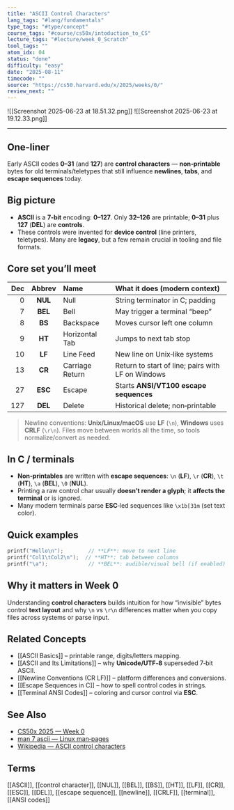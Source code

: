 ```yaml
---
title: "ASCII Control Characters"  
lang_tags: "#lang/fundamentals"
type_tags: "#type/concept"
course_tags: "#course/cs50x/intoduction_to_CS"
lecture_tags: "#lecture/week_0_Scratch"
tool_tags: ""
atom_idx: 04
status: "done"
difficulty: "easy"
date: "2025-08-11"
timecode: ""
source: "https://cs50.harvard.edu/x/2025/weeks/0/"
review_next: ""
---
```


![[Screenshot 2025-06-23 at 18.51.32.png]]
![[Screenshot 2025-06-23 at 19.12.33.png]]

---

## **One-liner**

Early ASCII codes **0–31** (and **127**) are **control characters** — **non‑printable** bytes for old terminals/teletypes that still influence **newlines**, **tabs**, and **escape sequences** today.

## Big picture

- **ASCII** is a **7‑bit** encoding: **0–127**. Only **32–126** are printable; **0–31** plus **127** (**DEL**) are **controls**.  
- These controls were invented for **device control** (line printers, teletypes). Many are **legacy**, but a few remain crucial in tooling and file formats.

## Core set you’ll meet

| Dec | Abbrev | Name | What it does (modern context) |
|---:|:-----:|:----------------|:-------------------------------|
| 0  | **NUL** | Null | String terminator in C; padding |
| 7  | **BEL** | Bell | May trigger a terminal “beep” |
| 8  | **BS**  | Backspace | Moves cursor left one column |
| 9  | **HT**  | Horizontal Tab | Jumps to next tab stop |
| 10 | **LF**  | Line Feed | New line on Unix‑like systems |
| 13 | **CR**  | Carriage Return | Return to start of line; pairs with LF on Windows |
| 27 | **ESC** | Escape | Starts **ANSI/VT100** **escape sequences** |
| 127| **DEL** | Delete | Historical delete; non‑printable |

> Newline conventions: **Unix/Linux/macOS** use **LF** (`\n`), **Windows** uses **CRLF** (`\r\n`). Files move between worlds all the time, so tools normalize/convert as needed.

## In C / terminals

- **Non‑printables** are written with **escape sequences**: `\n` (**LF**), `\r` (**CR**), `\t` (**HT**), `\a` (**BEL**), `\0` (**NUL**).  
- Printing a raw control char usually **doesn’t render a glyph**; it **affects the terminal** or is ignored.  
- Many modern terminals parse **ESC**‑led sequences like `\x1b[31m` (set text color).

## Quick examples

```c
printf("Hello\n");        // **LF**: move to next line
printf("Col1\tCol2\n");  // **HT**: tab between columns
printf("\a");             // **BEL**: audible/visual bell (if enabled)
```

## Why it matters in Week 0

Understanding **control characters** builds intuition for how “invisible” bytes control **text layout** and why `\n` vs `\r\n` differences matter when you copy files across systems or parse input.

## Related Concepts

- [[ASCII Basics]] – printable range, digits/letters mapping.  
- [[ASCII and Its Limitations]] – why **Unicode/UTF‑8** superseded 7‑bit ASCII.  
- [[Newline Conventions (CR LF)]] – platform differences and conversions.  
- [[Escape Sequences in C]] – how to spell control codes in strings.  
- [[Terminal ANSI Codes]] – coloring and cursor control via **ESC**.  

## See Also

- [CS50x 2025 — Week 0](https://cs50.harvard.edu/x/2025/weeks/0/)  
- [man 7 ascii — Linux man‑pages](https://man7.org/linux/man-pages/man7/ascii.7.html)  
- [Wikipedia — ASCII control characters](https://en.wikipedia.org/wiki/Control_character)

## Terms

[[ASCII]], [[control character]], [[NUL]], [[BEL]], [[BS]], [[HT]], [[LF]], [[CR]], [[ESC]], [[DEL]], [[escape sequence]], [[newline]], [[CRLF]], [[terminal]], [[ANSI codes]]
